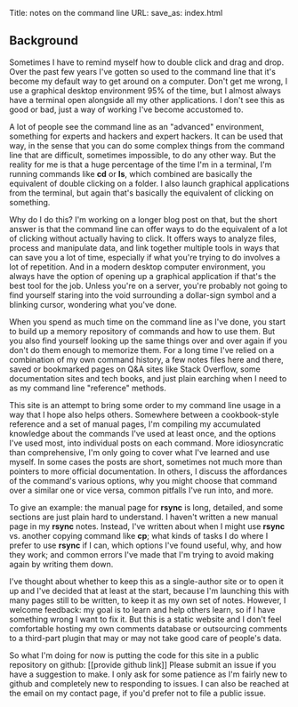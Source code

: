 Title: notes on the command line
URL:
save_as: index.html

## Background ##

Sometimes I have to remind myself how to double click and drag and drop. Over the past few years I've gotten so used to the command line that it's become my default way to get around on a computer. Don't get me wrong, I use a graphical desktop environment 95% of the time, but I almost always have a terminal open alongside all my other applications. I don't see this as good or bad, just a way of working I've become accustomed to.

A lot of people see the command line as an "advanced" environment, something for experts and hackers and expert hackers. It can be used that way, in the sense that you can do some complex things from the command line that are difficult, sometimes impossible, to do any other way. But the reality for me is that a huge percentage of the time I'm in a terminal, I'm running commands like **cd** or **ls**, which combined are basically the equivalent of double clicking on a folder. I also launch graphical applications from the terminal, but again that's basically the equivalent of clicking on something. 

Why do I do this? I'm working on a longer blog post on that, but the short answer is that the command line can offer ways to do the equivalent of a lot of clicking without actually having to click. It offers ways to analyze files, process and manipulate data, and link together multiple tools in ways that can save you a lot of time, especially if what you're trying to do involves a lot of repetition. And in a modern desktop computer environment, you always have the option of opening up a graphical application if that's the best tool for the job. Unless you're on a server, you're probably not going to find yourself staring into the void surrounding a dollar-sign symbol and a blinking cursor, wondering what you've done.

When you spend as much time on the command line as I've done, you start to build up a memory repository of commands and how to use them. But you also find yourself looking up the same things over and over again if you don't do them enough to memorize them. For a long time I've relied on a combination of my own command history, a few notes files here and there, saved or bookmarked pages on Q&A sites like Stack Overflow, some documentation sites and tech books, and just plain earching when I need to as my command line "reference" methods.

This site is an attempt to bring some order to my command line usage in a way that I hope also helps others. Somewhere between a cookbook-style reference and a set of manual pages, I'm compiling my accumulated knowledge about the commands I've used at least once, and the options I've used most, into individual posts on each command. More idiosyncratic than comprehensive, I'm only going to cover what I've learned and use myself. In some cases the posts are short, sometimes not much more than pointers to more official documentation. In others, I discuss the affordances of the command's various options, why you might choose that command over a similar one or vice versa, common pitfalls I've run into, and more.

To give an example: the manual page for **rsync** is long, detailed, and some sections are just plain hard to understand. I haven't written a new manual page in my **rsync** notes. Instead, I've written about when I might use **rsync** vs. another copying command like **cp**; what kinds of tasks I do where I prefer to use **rsync** if I can, which options I've found useful, why, and how they work; and common errors I've made that I'm trying to avoid making again by writing them down.

I've thought about whether to keep this as a single-author site or to open it up and I've decided that at least at the start, because I'm launching this with many pages still to be written, to keep it as my own set of notes. However, I welcome feedback: my goal is to learn and help others learn, so if I have something wrong I want to fix it. But this is a static website and I don't feel comfortable hosting my own comments database or outsourcing comments to a third-part plugin that may or may not take good care of people's data.

So what I'm doing for now is putting the code for this site in a public repository on github: [[provide github link]] Please submit an issue if you have a suggestion to make. I only ask for some patience as I'm fairly new to github and completely new to responding to issues. I can also be reached at the email on my contact page, if you'd prefer not to file a public issue.